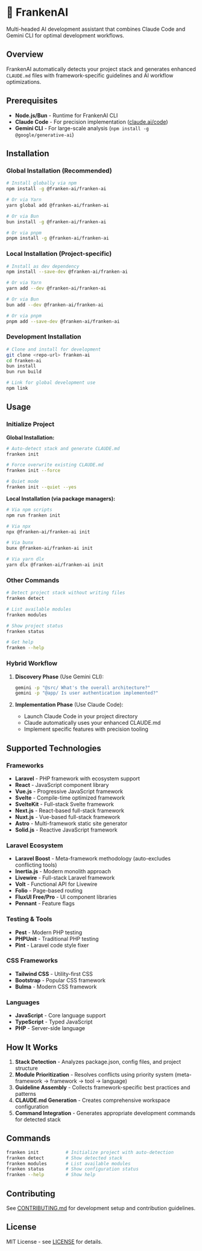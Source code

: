 # 🧟 FrankenAI

Multi-headed AI development assistant that combines Claude Code and Gemini CLI for optimal development workflows.

## Overview

FrankenAI automatically detects your project stack and generates enhanced `CLAUDE.md` files with framework-specific guidelines and AI workflow optimizations.

## Prerequisites

- **Node.js/Bun** - Runtime for FrankenAI CLI
- **Claude Code** - For precision implementation ([claude.ai/code](https://claude.ai/code))
- **Gemini CLI** - For large-scale analysis (`npm install -g @google/generative-ai`)

## Installation

### Global Installation (Recommended)

```bash
# Install globally via npm
npm install -g @franken-ai/franken-ai

# Or via Yarn
yarn global add @franken-ai/franken-ai

# Or via Bun
bun install -g @franken-ai/franken-ai

# Or via pnpm
pnpm install -g @franken-ai/franken-ai
```

### Local Installation (Project-specific)

```bash
# Install as dev dependency
npm install --save-dev @franken-ai/franken-ai

# Or via Yarn
yarn add --dev @franken-ai/franken-ai

# Or via Bun
bun add --dev @franken-ai/franken-ai

# Or via pnpm
pnpm add --save-dev @franken-ai/franken-ai
```

### Development Installation

```bash
# Clone and install for development
git clone <repo-url> franken-ai
cd franken-ai
bun install
bun run build

# Link for global development use
npm link
```

## Usage

### Initialize Project

**Global Installation:**
```bash
# Auto-detect stack and generate CLAUDE.md
franken init

# Force overwrite existing CLAUDE.md
franken init --force

# Quiet mode
franken init --quiet --yes
```

**Local Installation (via package managers):**
```bash
# Via npm scripts
npm run franken init

# Via npx
npx @franken-ai/franken-ai init

# Via bunx
bunx @franken-ai/franken-ai init

# Via yarn dlx
yarn dlx @franken-ai/franken-ai init
```

### Other Commands

```bash
# Detect project stack without writing files
franken detect

# List available modules
franken modules

# Show project status
franken status

# Get help
franken --help
```

### Hybrid Workflow

1. **Discovery Phase** (Use Gemini CLI):
   ```bash
   gemini -p "@src/ What's the overall architecture?"
   gemini -p "@app/ Is user authentication implemented?"
   ```

2. **Implementation Phase** (Use Claude Code):
   - Launch Claude Code in your project directory
   - Claude automatically uses your enhanced CLAUDE.md
   - Implement specific features with precision tooling

## Supported Technologies

### Frameworks
- **Laravel** - PHP framework with ecosystem support
- **React** - JavaScript component library
- **Vue.js** - Progressive JavaScript framework
- **Svelte** - Compile-time optimized framework
- **SvelteKit** - Full-stack Svelte framework
- **Next.js** - React-based full-stack framework
- **Nuxt.js** - Vue-based full-stack framework
- **Astro** - Multi-framework static site generator
- **Solid.js** - Reactive JavaScript framework

### Laravel Ecosystem
- **Laravel Boost** - Meta-framework methodology (auto-excludes conflicting tools)
- **Inertia.js** - Modern monolith approach
- **Livewire** - Full-stack Laravel framework
- **Volt** - Functional API for Livewire
- **Folio** - Page-based routing
- **FluxUI Free/Pro** - UI component libraries
- **Pennant** - Feature flags

### Testing & Tools
- **Pest** - Modern PHP testing
- **PHPUnit** - Traditional PHP testing
- **Pint** - Laravel code style fixer

### CSS Frameworks
- **Tailwind CSS** - Utility-first CSS
- **Bootstrap** - Popular CSS framework
- **Bulma** - Modern CSS framework

### Languages
- **JavaScript** - Core language support
- **TypeScript** - Typed JavaScript
- **PHP** - Server-side language

## How It Works

1. **Stack Detection** - Analyzes package.json, config files, and project structure
2. **Module Prioritization** - Resolves conflicts using priority system (meta-framework → framework → tool → language)
3. **Guideline Assembly** - Collects framework-specific best practices and patterns
4. **CLAUDE.md Generation** - Creates comprehensive workspace configuration
5. **Command Integration** - Generates appropriate development commands for detected stack

## Commands

```bash
franken init          # Initialize project with auto-detection
franken detect        # Show detected stack
franken modules       # List available modules
franken status        # Show configuration status
franken --help        # Show help
```

## Contributing

See [CONTRIBUTING.md](CONTRIBUTING.md) for development setup and contribution guidelines.

## License

MIT License - see [LICENSE](./LICENSE) for details.